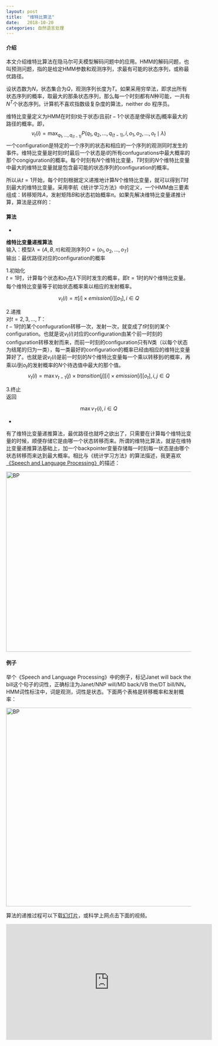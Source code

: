 ```yaml
---
layout: post
title:  "维特比算法"
date:   2018-10-20
categories: 自然语言处理
---
```


#### 介绍
本文介绍维特比算法在隐马尔可夫模型解码问题中的应用。HMM的解码问题，也叫预测问题，指的是给定HMM参数和观测序列，求最有可能的状态序列，或称最优路径。

设状态数为$N$，状态集合为$Q$，观测序列长度为$T$。如果采用穷举法，即求出所有状态序列的概率，取最大的那条状态序列，那么每一个时刻都有$N$种可能，一共有$N^T$个状态序列。计算机不喜欢指数级复杂度的算法，neither do 程序员。

维特比变量定义为HMM在时刻$t$处于状态$i$且前$t-1$个状态是使得状态$j$概率最大的路径的概率。即，
$$
v_t(i) = \max_{q_1,...,q_{(t-1)}} P(q_1,q_2,...,q_{(t-1)},i,o_1,o_2,...,o_t \mid \lambda)
$$
一个configuration是特定的一个序列的状态和相应的一个序列的观测同时发生的事件。维特比变量是时刻$t$时最后一个状态是$i$的所有confugurations中最大概率的那个congiguration的概率。每个时刻有$N$个维特比变量，$T$时刻的$N$个维特比变量中最大的维特比变量就是包含最可能的状态序列的configuration的概率。

所以从$t=1$开始，每个时刻根据定义递推地计算$N$个维特比变量，就可以得到$T$时刻最大的维特比变量。采用李航《统计学习方法》中的定义，一个HMM由三要素组成：转移矩阵$A$，发射矩阵$B$和状态初始概率$\pi$。如果先解决维特比变量递推计算，算法是这样的：

#### 算法
-
**维特比变量递推算法**
<br>
输入：模型$\lambda = (A,B,\pi)$和观测序列$O = (o_1,o_2, ... ,o_T)$
<br>
输出：最优路径对应的configuration的概率

1.初始化
<br>
$t=1$时，计算每个状态和$o_1$在$\lambda$下同时发生的概率，即$t=1$时的$N$个维特比变量。
每个维特比变量等于初始状态概率乘以相应的发射概率。


$$
v_t(i) = \pi[i]\times emission[i][o_1], i \in Q
$$

2.递推
<br>
对$t=2,3,...,T$：
<br>
$t-1$时的某个confuguration转移一次，发射一次，就变成了$t$时刻的某个configuration。也就是说$v_t(i)$对应的configuration由某个前一时刻的configuration转移发射而来，而前一时刻的configuration只有$N$类（以每个状态为结尾的归为一类），每一类最好的configuration的概率已经由相应的维特比变量算好了。也就是说$v_t(i)$是前一时刻的$N$个维特比变量每一个乘以转移到$i$的概率，再乘以$i$到$o_t$的发射概率的$N$个待选值中最大的那个值。
$$
v_t(i) = \max v_{t-1}(j)\times transition[j][i]\times emission[i][o_t], i,j \in Q
$$


3.终止
<br>
返回
 
$$
\max v_T(i), i \in Q
$$

-

有了维特比变量递推算法，最优路径也就呼之欲出了，只需要在计算每个维特比变量的时候，顺便存储它是由哪一个状态转移而来。所谓的维特比算法，就是在维特比变量递推算法基础上，加一个backpointer变量存储每一时刻每一状态是由哪个状态转移而来达到最大概率。相比与《统计学习方法》的算法描述，我更喜欢[《Speech and Language Processing》](https://web.stanford.edu/~jurafsky/slp3/)的描述：


<img src="https://nlppupil.github.io/images/viterbi.png" alt="BP" style="width:900px;height:490px;">

#### 例子

举个《Speech and Language Processing》中的例子，标记Janet will back the bill这个句子的词性，正确标注为Janet/NNP will/MD back/VB the/DT bill/NN。HMM词性标注中，词是观测，词性是状态。下面两个表格是转移概率和发射概率：

<img src="https://nlppupil.github.io/images/pos_ex.png" alt="BP" style="width:900px;height:540px;">

算法的递推过程可以下载[幻灯片](https://github.com/NLPpupil/HMM_POS/blob/master/%E7%BB%B4%E7%89%B9%E6%AF%94%E9%80%92%E6%8E%A8%E6%BC%94%E7%A4%BA.pdf)，或科学上网点击下面的视频。

<iframe width="560" height="315" src="https://www.youtube.com/embed/KMW7FDwa1Vk" frameborder="0" allow="autoplay; encrypted-media" allowfullscreen></iframe>





